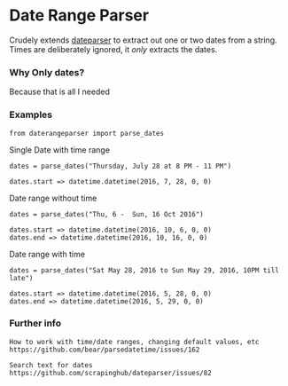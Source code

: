 # Date Range Parser

Crudely extends [dateparser](https://github.com/scrapinghub/dateparser) to extract out one or two dates from a string.
Times are deliberately ignored, it *only* extracts the dates.

### Why Only dates?

Because that is all I needed

### Examples

    from daterangeparser import parse_dates

Single Date with time range

    dates = parse_dates("Thursday, July 28 at 8 PM - 11 PM")

    dates.start => datetime.datetime(2016, 7, 28, 0, 0)

Date range without time

    dates = parse_dates("Thu, 6 -  Sun, 16 Oct 2016")

    dates.start => datetime.datetime(2016, 10, 6, 0, 0)
    dates.end => datetime.datetime(2016, 10, 16, 0, 0)

Date range with time

    dates = parse_dates("Sat May 28, 2016 to Sun May 29, 2016, 10PM till late")

    dates.start => datetime.datetime(2016, 5, 28, 0, 0)
    dates.end => datetime.datetime(2016, 5, 29, 0, 0)

### Further info

    How to work with time/date ranges, changing default values, etc
    https://github.com/bear/parsedatetime/issues/162

    Search text for dates
    https://github.com/scrapinghub/dateparser/issues/82




